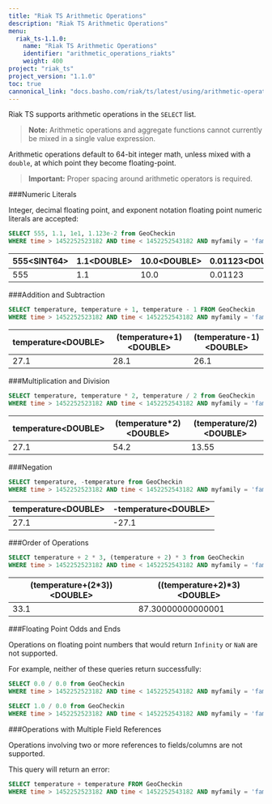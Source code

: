 ```yaml
---
title: "Riak TS Arithmetic Operations"
description: "Riak TS Arithmetic Operations"
menu:
  riak_ts-1.1.0:
    name: "Riak TS Arithmetic Operations"
    identifier: "arithmetic_operations_riakts"
    weight: 400
project: "riak_ts"
project_version: "1.1.0"
toc: true
cannonical_link: "docs.basho.com/riak/ts/latest/using/arithmetic-operations"
---
```



Riak TS supports arithmetic operations in the `SELECT` list.

>**Note:** Arithmetic operations and aggregate functions cannot currently be mixed
in a single value expression.

Arithmetic operations default to 64-bit integer math, unless mixed with a
`double`, at which point they become floating-point.

>**Important:** Proper spacing around arithmetic operators is required.

###Numeric Literals

Integer, decimal floating point, and exponent notation floating point
numeric literals are accepted:

```sql
SELECT 555, 1.1, 1e1, 1.123e-2 from GeoCheckin
WHERE time > 1452252523182 AND time < 1452252543182 AND myfamily = 'family1' AND myseries = 'series1'
```

| 555\<SINT64\> | 1.1\<DOUBLE\> | 10.0\<DOUBLE\> | 0.01123\<DOUBLE\> |
|-------------|-------------|--------------|-----------------|
| 555         | 1.1         | 10.0         | 0.01123         |


###Addition and Subtraction

```sql
SELECT temperature, temperature + 1, temperature - 1 FROM GeoCheckin
WHERE time > 1452252523182 AND time < 1452252543182 AND myfamily = 'family1' AND myseries = 'series1'
```

| temperature\<DOUBLE\> | (temperature\+1)\<DOUBLE\> | (temperature\-1)\<DOUBLE\> |
|---------------------|-------------------------|-------------------------|
| 27.1                | 28.1                    | 26.1                    |


###Multiplication and Division

```sql
SELECT temperature, temperature * 2, temperature / 2 from GeoCheckin
WHERE time > 1452252523182 AND time < 1452252543182 AND myfamily = 'family1' AND myseries = 'series1'
```

| temperature\<DOUBLE\> | (temperature\*2)\<DOUBLE\> | (temperature/2)\<DOUBLE\> |
|---------------------|-------------------------|-------------------------|
| 27.1                | 54.2                    | 13.55                   |


###Negation

```sql
SELECT temperature, -temperature from GeoCheckin
WHERE time > 1452252523182 AND time < 1452252543182 AND myfamily = 'family1' AND myseries = 'series1'
```

| temperature\<DOUBLE\> | -temperature\<DOUBLE\> |
|---------------------|----------------------|
| 27.1                | -27.1                |


###Order of Operations

```sql
SELECT temperature + 2 * 3, (temperature + 2) * 3 from GeoCheckin
WHERE time > 1452252523182 AND time < 1452252543182 AND myfamily = 'family1' AND myseries = 'series1'
```

| (temperature+(2\*3))\<DOUBLE\> | ((temperature\+2)\*3)\<DOUBLE\> |
|-----------------------------|-----------------------------|
| 33.1                        | 87.30000000000001           |


###Floating Point Odds and Ends

Operations on floating point numbers that would return `Infinity` or `NaN` are
not supported.

For example, neither of these queries return successfully:

```sql
SELECT 0.0 / 0.0 from GeoCheckin
WHERE time > 1452252523182 AND time < 1452252543182 AND myfamily = 'family1' AND myseries = 'series1'

SELECT 1.0 / 0.0 from GeoCheckin
WHERE time > 1452252523182 AND time < 1452252543182 AND myfamily = 'family1' AND myseries = 'series1'
```


###Operations with Multiple Field References

Operations involving two or more references to fields/columns are not supported.

This query will return an error:

```sql
SELECT temperature + temperature FROM GeoCheckin
WHERE time > 1452252523182 AND time < 1452252543182 AND myfamily = 'family1' AND myseries = 'series1'
```
